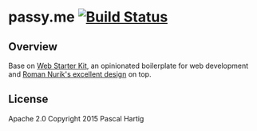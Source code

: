 # passy.me [![Build Status](https://travis-ci.org/passy/passy.me.svg?branch=master)](https://travis-ci.org/passy/passy.me)

## Overview

Base on [Web Starter Kit](https://developers.google.com/web/starter-kit), an opinionated boilerplate for web development and
[Roman Nurik's excellent design](https://github.com/romannurik/roman.nurik.net/) on top.

## License

Apache 2.0
Copyright 2015 Pascal Hartig
